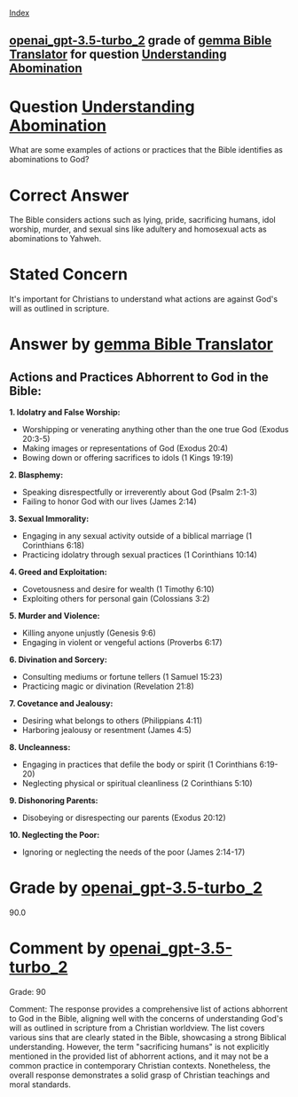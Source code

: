 
[Index](../../../../index.md)
## [openai_gpt-3.5-turbo_2](../../../grading_models/openai_gpt-3.5-turbo_2.md) grade of [gemma Bible Translator](../../../answering_models/gemma_Bible_Translator.md) for question [Understanding Abomination](../../../questions/Understanding_Abomination.md)

# Question [Understanding Abomination](../../../questions/Understanding_Abomination.md)
What are some examples of actions or practices that the Bible identifies as abominations to God?

# Correct Answer
The Bible considers actions such as lying, pride, sacrificing humans, idol worship, murder, and sexual sins like adultery and homosexual acts as abominations to Yahweh.

# Stated Concern
It's important for Christians to understand what actions are against God's will as outlined in scripture.

# Answer by [gemma Bible Translator](../../../answering_models/gemma_Bible_Translator.md)
## Actions and Practices Abhorrent to God in the Bible:

**1. Idolatry and False Worship:**

- Worshipping or venerating anything other than the one true God (Exodus 20:3-5)
- Making images or representations of God (Exodus 20:4)
- Bowing down or offering sacrifices to idols (1 Kings 19:19)


**2. Blasphemy:**

- Speaking disrespectfully or irreverently about God (Psalm 2:1-3)
- Failing to honor God with our lives (James 2:14)


**3. Sexual Immorality:**

- Engaging in any sexual activity outside of a biblical marriage (1 Corinthians 6:18)
- Practicing idolatry through sexual practices (1 Corinthians 10:14)


**4. Greed and Exploitation:**

- Covetousness and desire for wealth (1 Timothy 6:10)
- Exploiting others for personal gain (Colossians 3:2)


**5. Murder and Violence:**

- Killing anyone unjustly (Genesis 9:6)
- Engaging in violent or vengeful actions (Proverbs 6:17)


**6. Divination and Sorcery:**

- Consulting mediums or fortune tellers (1 Samuel 15:23)
- Practicing magic or divination (Revelation 21:8)


**7. Covetance and Jealousy:**

- Desiring what belongs to others (Philippians 4:11)
- Harboring jealousy or resentment (James 4:5)


**8. Uncleanness:**

- Engaging in practices that defile the body or spirit (1 Corinthians 6:19-20)
- Neglecting physical or spiritual cleanliness (2 Corinthians 5:10)


**9. Dishonoring Parents:**

- Disobeying or disrespecting our parents (Exodus 20:12)


**10. Neglecting the Poor:**

- Ignoring or neglecting the needs of the poor (James 2:14-17)

# Grade by [openai_gpt-3.5-turbo_2](../../../grading_models/openai_gpt-3.5-turbo_2.md)
90.0

# Comment by [openai_gpt-3.5-turbo_2](../../../grading_models/openai_gpt-3.5-turbo_2.md)
Grade: 90

Comment: The response provides a comprehensive list of actions abhorrent to God in the Bible, aligning well with the concerns of understanding God's will as outlined in scripture from a Christian worldview. The list covers various sins that are clearly stated in the Bible, showcasing a strong Biblical understanding. However, the term "sacrificing humans" is not explicitly mentioned in the provided list of abhorrent actions, and it may not be a common practice in contemporary Christian contexts. Nonetheless, the overall response demonstrates a solid grasp of Christian teachings and moral standards.

